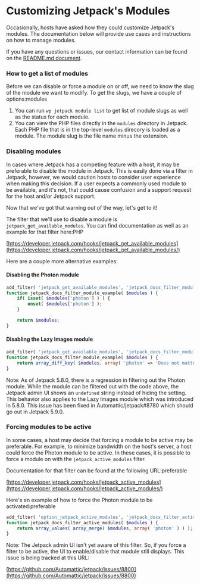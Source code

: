 # Customizing Jetpack's Modules

Occasionally, hosts have asked how they could customize Jetpack's modules. The documentation below will provide use cases and instructions on how to manage modules.

If you have any questions or issues, our contact information can be found on the [README.md document](../README.md).

### How to get a list of modules

Before we can disable or force a module on or off, we need to know the slug of the module we want to modify. To get the slugs, we have a couple of options:modules

1) You can run `wp jetpack module list` to get list of module slugs as well as the status for each module.
2) You can view the PHP files directly in the `modules` directory in Jetpack. Each PHP file that is in the top-level `modules` direcory is loaded as a module. The module slug is the file name minus the extension.

### Disabling modules

In cases where Jetpack has a competing feature with a host, it may be preferable to disable the module in Jetpack. This is easily done via a filter in Jetpack, however, we would caution hosts to consider user experience when making this decision. If a user expects a commonly used module to be available, and it's not, that could cause confusion and a support request for the host and/or Jetpack support.

Now that we've got that warning out of the way, let's get to it!

The filter that we'll use to disable a module is `jetpack_get_available_modules`. You can find documentation as well as an example for that filter here:PHP

[https://developer.jetpack.com/hooks/jetpack_get_available_modules](https://developer.jetpack.com/hooks/jetpack_get_available_modules/)

Here are a couple more alternative examples:

#### Disabling the Photon module

```php
add_filter( 'jetpack_get_available_modules', 'jetpack_docs_filter_module_example' );
function jetpack_docs_filter_module_example( $modules ) {
	if( isset( $modules['photon'] ) ) {
		unset( $modules['photon'] );
	}

	return $modules;
}
```

#### Disabling the Lazy Images module

```php
add_filter( 'jetpack_get_available_modules', 'jetpack_docs_filter_module_example' );
function jetpack_docs_filter_module_example( $modules ) {
	return array_diff_key( $modules, array( 'photon' => 'Does not matter' ) );
}
```

Note: As of Jetpack 5.8.0, there is a regression in filtering out the Photon module. While the module can be filtered out with the code above, the Jetpack admin UI shows an `undefined` string instead of hiding the setting. This behavior also applies to the Lazy Images module which was introduced in 5.8.0. This issue has been fixed in Automattic/jetpack#8780 which should go out in Jetpack 5.9.0.

### Forcing modules to be active

In some cases, a host may decide that forcing a module to be active may be preferable. For example, to minimize bandwidth on the host's server, a host could force the Photon module to be active. In these cases, it is possible to force a module on with the `jetpack_active_modules` filter.

Documentation for that filter can be found at the following URL:preferable

[https://developer.jetpack.com/hooks/jetpack_active_modules](https://developer.jetpack.com/hooks/jetpack_active_modules/)

Here's an example of how to force the Photon module to be activated:preferable

```php
add_filter( 'option_jetpack_active_modules', 'jetpack_docs_filter_active_modules' );
function jetpack_docs_filter_active_modules( $modules ) {
	return array_values( array_merge( $modules, array( 'photon' ) ) );
}
```

Note: The Jetpack admin UI isn't yet aware of this filter. So, if you force a filter to be active, the UI to enable/disable that module still displays. This issue is being tracked at this URL:

[https://github.com/Automattic/jetpack/issues/8800](https://github.com/Automattic/jetpack/issues/8800)
